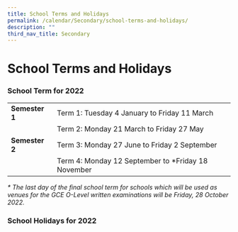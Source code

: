 ```yaml
---
title: School Terms and Holidays
permalink: /calendar/Secondary/school-terms-and-holidays/
description: ""
third_nav_title: Secondary
---
```

# **School Terms and Holidays**

### School Term for 2022

|  	|  	|
|---	|---	|
| **Semester 1** 	| Term 1: Tuesday 4 January to Friday 11 March 	|
|  	| Term 2: Monday 21 March to Friday 27 May 	|
| **Semester 2** 	| Term 3: Monday 27 June to Friday 2 September 	|
|  	| Term 4: Monday 12 September to *Friday 18 November 	|

_\* The last day of the final school term for schools which will be used as venues for the GCE O-Level written examinations will be Friday, 28 October 2022._

### School Holidays for 2022


